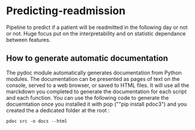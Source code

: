 # Predicting-readmission

Pipeline to predict if a patient will be readmitted in the following day or not or not. Huge focus put on the interpretability and on statistic dependance between features. 


## How to generate automatic documentation
The pydoc module automatically generates documentation from Python modules. The documentation can be presented as pages of text on the console, served to a web browser, or saved to HTML files.
It will use all the marckdown you completed to generate the documentation for each script and each function. 
You can use the following code to generate the docuemtation once you installed it with pop (""pip install pdoc3") and you created the a dedicated folder at the root : 
```
pdoc src -o docs --html
```